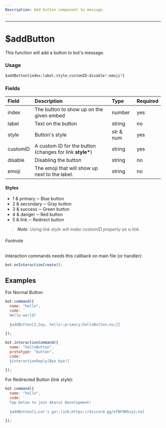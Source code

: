 ```yaml
---
Description: Add button component to message.
---
```

<hr>

# $addButton

This function will add a button to bot's message.

### Usage 
```js
$addButton[index;label;style;customID;disable?;emoji?]
```

### Fields
| Field | Description | Type | Required |
| :--- | :--- | :--- | :--- |
| index | The button to show up on the given embed | number | yes |
| label | Text on the button | string | no |
| style | Button's style | str & num | yes |
| customID | A custom ID for the button (changes for link __style*__) | string | yes |
| disable | Disabling the button | string | no |
| emoji | The emoji that will show up next to the label. | string | no |

#### Styles
* 1 & primary ─ Blue button
* 2 & secondary ─ Gray button
* 3 & success ─ Green button
* 4 & danger ─ Red button
* 5 & link ─ Redirect button
> *__Note__: Using link style will make customID property as a link.*

###### Footnote
Interaction commands needs this callback on main file (or handler):
```js
bot.onInteractionCreate();
```
## Examples
For Normal Button:
```javascript
bot.command({
  name: "hello",
  code: `
  Hello world!
  
  $addButton[1;Say, hello!;primary;helloButton;no;👋]
  `
});

bot.interactionCommand({
  name: "helloButton",
  prototype: "button",
  code: `
  $interactionReply[Bye bye!]
  `
});
```

For Redirected Button (link style):
```javascript
bot.command({
  name: "hello",
  code: `
  Tap below to join Akarui Development!
  
  $addButton[1;Let's go!;link;https://discord.gg/eTBF9N5sy2;no]
  `
});
```
